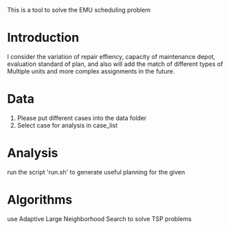 This is a tool to solve the EMU scheduling problem

# Introduction
I consider the variation of repair effiency, capacity of maintenance depot, evaluation standard of plan, 
and also will add the match of different types of Multiple units and more complex assignments in the future.

# Data
1. Please put different cases into the data folder
2. Select case for analysis in case_list

# Analysis
run the script 'run.sh' to generate useful planning for the given
                                                                                                                                                                 
# Algorithms
use Adaptive Large Neighborhood Search to solve TSP problems
                                                                                        
